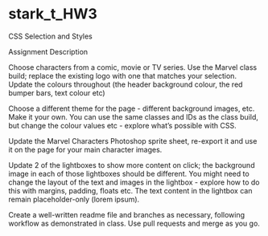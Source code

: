 # stark_t_HW3
CSS Selection and Styles

Assignment Description

Choose characters from a comic, movie or TV series. Use the Marvel class build; replace the
existing logo with one that matches your selection. Update the colours throughout (the
header background colour, the red bumper bars, text colour etc)

Choose a different theme for the page - different background images, etc. Make it your own.
You can use the same classes and IDs as the class build, but change the colour values etc -
explore what’s possible with CSS.

Update the Marvel Characters Photoshop sprite sheet, re-export it and use it on the page
for your main character images.

Update 2 of the lightboxes to show more content on click; the background image in each of
those lightboxes should be different. You might need to change the layout of the text and
images in the lightbox - explore how to do this with margins, padding, floats etc.
The text content in the lightbox can remain placeholder-only (lorem ipsum).

Create a well-written readme file and branches as necessary, following workflow as
demonstrated in class. Use pull requests and merge as you go.